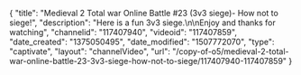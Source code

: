 {
    "title": "Medieval 2 Total war Online Battle #23 (3v3 siege)- How not to siege!",
    "description": "Here is a fun 3v3 siege.\n\nEnjoy and thanks for watching",
    "channelid": "117407940",
    "videoid": "117407859",
    "date_created": "1375050495",
    "date_modified": "1507772070",
    "type": "captivate",
    "layout": "channelVideo",
    "url": "\/copy-of-o5\/medieval-2-total-war-online-battle-23-3v3-siege-how-not-to-siege\/117407940-117407859"
}